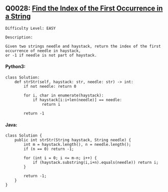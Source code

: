 ## Q0028: [Find the Index of the First Occurrence in a String](https://leetcode.com/problems/find-the-index-of-the-first-occurrence-in-a-string/)

```
Difficulty Level: EASY
```

```
Description:

Given two strings needle and haystack, return the index of the first occurrence of needle in haystack,
or -1 if needle is not part of haystack.
```

#### Python3:

```
class Solution:
    def strStr(self, haystack: str, needle: str) -> int:
        if not needle: return 0
        
        for i, char in enumerate(haystack):
            if haystack[i:i+len(needle)] == needle:
                return i
                
        return -1
```

#### Java:

```
class Solution {
    public int strStr(String haystack, String needle) {
        int m = haystack.length(), n = needle.length();
        if (n == 0) return -1;

        for (int i = 0; i <= m-n; i++) {
            if (haystack.substring(i,i+n).equals(needle)) return i;
        }

        return -1;
    }
}
```